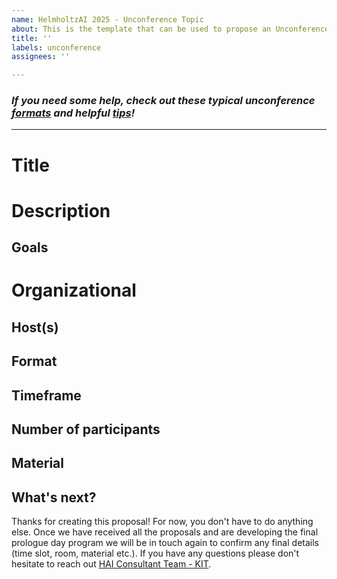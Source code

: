 ```yaml
---
name: HelmholtzAI 2025 - Unconference Topic
about: This is the template that can be used to propose an Unconference topic
title: ''
labels: unconference
assignees: ''

---
```

### _If you need some help, check out these typical unconference [formats](http://unconference.net/methods-2/) and helpful [tips](https://unconference.net/unconferencing-how-to-prepare-to-attend-an-unconference-2/)!_
---

# Title
<!--Add informative title here! -->

# Description
<!--Provide a description of your Unconference topic -->

## Goals
<!--What objectives does the Unconference session serve? Why is it important to include it as a part of HAICON 2025? -->

# Organizational
<!--In the following, please provide organizational information about the session. -->

## Host(s)
<!--Names and e-mail addresses of all people involved in hosting this session.-->

## Format
<!--E.g., introduction talk followed by open discussion, brainstorming, hackathon like format, world café, etc. 
If applicable also include methods used to enhance interaction and collaboration. -->

## Timeframe
<!-- Unconference sessions can be flexible within the 90min provided, specify here the minimal time you foresee for this 
session, e.g., 30min, 1h, ..., up to 1.5h-->

## Number of participants
<!-- Define the minimal number of participants you need to work on the specified task. 
Is there a limit to the number of people who attend this session? -->

## Material
<!-- State here the material and devices you need: beamer/ projectors, flipchart, paper, markers, post-its, etc. 
We will then see what we can provide and let you know, if you should bring something yourself-->

## What's next?
Thanks for creating this proposal! For now, you don't have to do anything else. Once we have received all the proposals and are developing the final prologue day program we will be in touch again to confirm any final details (time slot, room, material etc.). If you have any questions please don't hesitate to reach out [HAI Consultant Team - KIT](mailto:consultant-helmholtz.ai@kit.edu).
